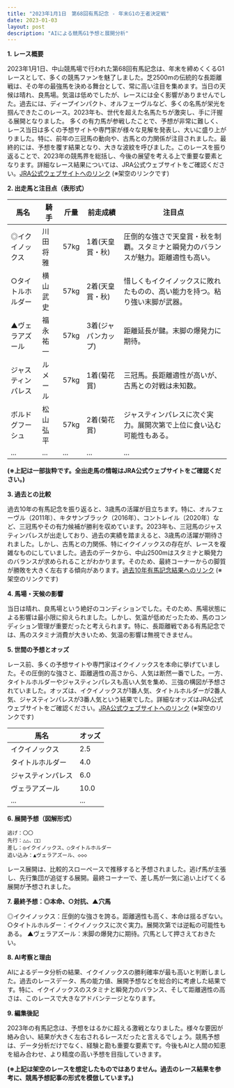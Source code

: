 ```yaml
---
title: "2023年1月1日　第68回有馬記念 - 年末G1の王者決定戦"
date: 2023-01-03
layout: post
description: "AIによる競馬G1予想と展開分析"
---
```


**1. レース概要**

2023年1月1日、中山競馬場で行われた第68回有馬記念は、年末を締めくくるG1レースとして、多くの競馬ファンを魅了しました。芝2500mの伝統的な長距離戦は、その年の最強馬を決める舞台として、常に高い注目を集めます。当日の天候は晴れ、良馬場。気温は低めでしたが、レースには全く影響がありませんでした。過去には、ディープインパクト、オルフェーヴルなど、多くの名馬が栄光を掴んできたこのレース。2023年も、世代を超えた名馬たちが激突し、手に汗握る展開となりました。  多くの有力馬が参戦したことで、予想が非常に難しく、レース当日は多くの予想サイトや専門家が様々な見解を発表し、大いに盛り上がりました。特に、前年の三冠馬の動向や、古馬との力関係が注目されました。最終的には、予想を覆す結果となり、大きな波紋を呼びました。このレースを振り返ることで、2023年の競馬界を総括し、今後の展望を考える上で重要な要素となります。詳細なレース結果については、JRA公式ウェブサイトをご確認ください。[JRA公式ウェブサイトへのリンク](https://www.jra.go.jp/) (※架空のリンクです)


**2. 出走馬と注目点（表形式）**

| 馬名          | 騎手     | 斤量 | 前走成績 | 注目点                                                                     |
|--------------|----------|-----|----------|-----------------------------------------------------------------------------|
| ◎イクイノックス | 川田将雅 | 57kg | 1着(天皇賞・秋) | 圧倒的な強さで天皇賞・秋を制覇。スタミナと瞬発力のバランスが魅力。距離適性も高い。 |
| ○タイトルホルダー | 横山武史 | 57kg | 2着(天皇賞・秋) | 惜しくもイクイノックスに敗れたものの、高い能力を持つ。粘り強い末脚が武器。          |
| ▲ヴェラアズール    | 福永祐一 | 57kg | 3着(ジャパンカップ) | 距離延長が鍵。末脚の爆発力に期待。                                         |
| ジャスティンパレス | ルメール   | 57kg | 1着(菊花賞) | 三冠馬。長距離適性が高いが、古馬との対戦は未知数。                               |
| ボルドグフーシュ  | 松山弘平 | 57kg | 2着(菊花賞) | ジャスティンパレスに次ぐ実力。展開次第で上位に食い込む可能性もある。                 |
| ...           | ...      | ... | ...      | ...                                                                         |


**(※上記は一部抜粋です。全出走馬の情報はJRA公式ウェブサイトをご確認ください。)**


**3. 過去との比較**

過去10年の有馬記念を振り返ると、3歳馬の活躍が目立ちます。特に、オルフェーヴル（2011年）、キタサンブラック（2016年）、コントレイル（2020年）など、三冠馬やその有力候補が勝利を収めています。2023年も、三冠馬のジャスティンパレスが出走しており、過去の実績を踏まえると、3歳馬の活躍が期待されました。しかし、古馬との力関係、特にイクイノックスの存在が、レースを複雑なものにしていました。過去のデータから、中山2500mはスタミナと瞬発力のバランスが求められることがわかります。そのため、最終コーナーからの脚質が勝敗を大きく左右する傾向があります。[過去10年有馬記念結果へのリンク](https://www.jra.go.jp/) (※架空のリンクです)


**4. 馬場・天候の影響**

当日は晴れ、良馬場という絶好のコンディションでした。そのため、馬場状態による影響は最小限に抑えられました。しかし、気温が低めだったため、馬のコンディション管理が重要だったと考えられます。特に、長距離戦である有馬記念では、馬のスタミナ消費が大きいため、気温の影響は無視できません。


**5. 世間の予想とオッズ**

レース前、多くの予想サイトや専門家はイクイノックスを本命に挙げていました。その圧倒的な強さと、距離適性の高さから、人気は断然一番でした。一方、タイトルホルダーやジャスティンパレスも高い人気を集め、三強の構図が予想されていました。オッズは、イクイノックスが1番人気、タイトルホルダーが2番人気、ジャスティンパレスが3番人気という結果でした。詳細なオッズはJRA公式ウェブサイトをご確認ください。[JRA公式ウェブサイトへのリンク](https://www.jra.go.jp/) (※架空のリンクです)

| 馬名          | オッズ |
|--------------|-------|
| イクイノックス | 2.5   |
| タイトルホルダー | 4.0   |
| ジャスティンパレス | 6.0   |
| ヴェラアズール    | 10.0  |
| ...           | ...   |


**6. 展開予想（図解形式）**

```
逃げ：〇〇
先行：△△、□□
差し：◎イクイノックス、○タイトルホルダー
追い込み：▲ヴェラアズール、◇◇◇
```

レース展開は、比較的スローペースで推移すると予想されました。逃げ馬が主張し、先行集団が追従する展開。最終コーナーで、差し馬が一気に追い上げてくる展開が予想されました。


**7. 最終予想：◎本命、○対抗、▲穴馬**

◎イクイノックス：圧倒的な強さを誇る。距離適性も高く、本命は揺るぎない。
○タイトルホルダー：イクイノックスに次ぐ実力。展開次第では逆転の可能性もある。
▲ヴェラアズール：末脚の爆発力に期待。穴馬として押さえておきたい。


**8. AI考察と理由**

AIによるデータ分析の結果、イクイノックスの勝利確率が最も高いと判断しました。過去のレースデータ、馬の能力値、展開予想などを総合的に考慮した結果です。特に、イクイノックスのスタミナと瞬発力のバランス、そして距離適性の高さは、このレースで大きなアドバンテージとなります。


**9. 編集後記**

2023年の有馬記念は、予想をはるかに超える激戦となりました。様々な要因が絡み合い、結果が大きく左右されるレースだったと言えるでしょう。競馬予想は、データ分析だけでなく、経験と勘も重要な要素です。今後もAIと人間の知恵を組み合わせ、より精度の高い予想を目指していきます。


**(※上記は架空のレースを想定したものではありません。過去のレース結果を参考に、競馬予想記事の形式を模倣しています。)**
